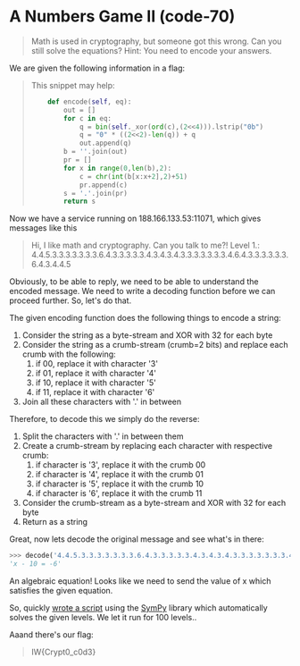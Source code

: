 [](ctf=internetwasche-ctf-2016)
[](type=code)
[](tags=bot,crypto,math)
[](tools=sympy)
[](techniques=)

# A Numbers Game II (code-70)

> Math is used in cryptography, but someone got this wrong. Can you still solve the equations? Hint: You need to encode your answers.

We are given the following information in a flag:
> This snippet may help:
> 
> ```python
>     def encode(self, eq):
>         out = []
>         for c in eq:
>             q = bin(self._xor(ord(c),(2<<4))).lstrip("0b")
>             q = "0" * ((2<<2)-len(q)) + q
>             out.append(q)
>         b = ''.join(out)
>         pr = []
>         for x in range(0,len(b),2):
>             c = chr(int(b[x:x+2],2)+51)
>             pr.append(c)
>         s = '.'.join(pr)
>         return s
> ```

Now we have a service running on 188.166.133.53:11071, which gives messages like this
> Hi, I like math and cryptography. Can you talk to me?!
> Level 1.: 4.4.5.3.3.3.3.3.3.3.6.4.3.3.3.3.3.4.3.4.3.4.3.3.3.3.3.3.3.4.6.4.3.3.3.3.3.3.6.4.3.4.4.5

Obviously, to be able to reply, we need to be able to understand the encoded message.
We need to write a decoding function before we can proceed further. So, let's do that.

The given encoding function does the following things to encode a string:

 1. Consider the string as a byte-stream and XOR with 32 for each byte
 2. Consider the string as a crumb-stream (crumb=2 bits) and replace each crumb with the following:
     1. if 00, replace it with character '3' 
     2. if 01, replace it with character '4'
     3. if 10, replace it with character '5'
     4. if 11, replace it with character '6'
 3. Join all these characters with '.' in between

Therefore, to decode this we simply do the reverse:

 1. Split the characters with '.' in between them
 2. Create a crumb-stream by replacing each character with respective crumb:
     1. if character is '3', replace it with the crumb 00 
     2. if character is '4', replace it with the crumb 01
     3. if character is '5', replace it with the crumb 10
     4. if character is '6', replace it with the crumb 11
 3. Consider the crumb-stream as a byte-stream and XOR with 32 for each byte
 4. Return as a string

Great, now lets decode the original message and see what's in there:
```python
>>> decode('4.4.5.3.3.3.3.3.3.3.6.4.3.3.3.3.3.4.3.4.3.4.3.3.3.3.3.3.3.4.6.4.3.3.3.3.3.3.6.4.3.4.4.5')
'x - 10 = -6'
```

An algebraic equation! Looks like we need to send the value of x which satisfies the given equation.

So,  quickly [wrote a script](main.py) using the [SymPy](http://www.sympy.org/) library which automatically solves the given levels. We let it run for 100 levels..

Aaand there's our flag:
> IW{Crypt0_c0d3}
